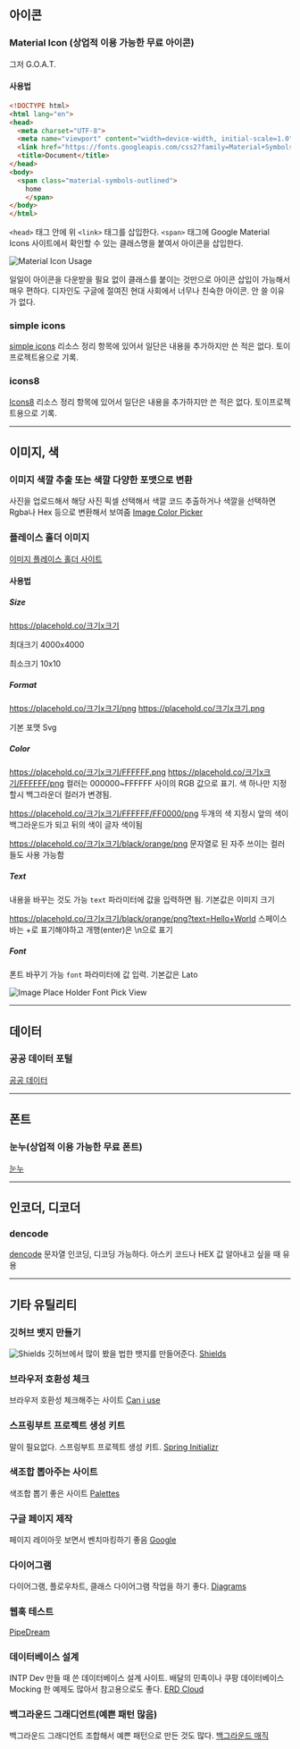 ## 아이콘
### Material Icon (상업적 이용 가능한 무료 아이콘)
그저 G.O.A.T.

#### 사용법
```html
<!DOCTYPE html>
<html lang="en">
<head>
  <meta charset="UTF-8">
  <meta name="viewport" content="width=device-width, initial-scale=1.0">
  <link href="https://fonts.googleapis.com/css2?family=Material+Symbols+Outlined" rel="stylesheet" />
  <title>Document</title>
</head>
<body>
  <span class="material-symbols-outlined">
    home
    </span>
</body>
</html>
```

`<head>` 태그 안에 위 `<link>` 태그를 삽입한다. `<span>` 태그에 Google Material Icons 사이트에서 확인할 수 있는 클래스명을 붙여서 아이콘을 삽입한다.

![Material Icon Usage](https://i.imgur.com/J7WHSKY.png)

일일이 아이콘을 다운받을 필요 없이 클래스를 붙이는 것만으로 아이콘 삽입이 가능해서 매우 편하다. 디자인도 구글에 절여진 현대 사회에서 너무나 친숙한 아이콘. 안 쓸 이유가 없다.

### simple icons
[simple icons](https://simpleicons.org/)
리소스 정리 항목에 있어서 일단은 내용을 추가하지만 쓴 적은 없다. 토이프로젝트용으로 기록.

### icons8
[Icons8](https://icons8.com/)
리소스 정리 항목에 있어서 일단은 내용을 추가하지만 쓴 적은 없다. 토이프로젝트용으로 기록.

---

## 이미지, 색
### 이미지 색깔 추출 또는 색깔 다양한 포맷으로 변환
사진을 업로드해서 해당 사진 픽셀 선택해서 색깔 코드 추출하거나 색깔을 선택하면 Rgba나 Hex 등으로 변환해서 보여줌
[Image Color Picker](https://imagecolorpicker.com/ko)

### 플레이스 홀더 이미지

[이미지 플레이스 홀더 사이트](https://placehold.co/)

#### 사용법

##### Size
https://placehold.co/크기x크기





최대크기 4000x4000





                                    
최소크기 10x10

##### Format
https://placehold.co/크기x크기/png
https://placehold.co/크기x크기.png

기본 포맷 Svg

##### Color
https://placehold.co/크기x크기/FFFFFF.png
https://placehold.co/크기x크기/FFFFFF/png
컬러는 000000~FFFFFF 사이의  RGB 값으로 표기.
색 하나만 지정할시 백그라운더 컬러가 변경됨.

https://placehold.co/크기x크기/FFFFFF/FF0000/png
두개의 색 지정시 앞의 색이 백그라운드가 되고 뒤의 색이 글자 색이됨

https://placehold.co/크기x크기/black/orange/png
문자열로 된 자주 쓰이는 컬러들도 사용 가능함

##### Text

내용을 바꾸는 것도 가능
`text` 파라미터에 값을 입력하면 됨.
기본값은 이미지 크기

https://placehold.co/크기x크기/black/orange/png?text=Hello+World
스페이스바는 +로 표기해야하고 개행(enter)은 \n으로 표기

##### Font

폰트 바꾸기 가능
`font` 파라미터에 값 입력.
기본값은 Lato

![Image Place Holder Font Pick View](https://i.imgur.com/A2Vcuv7.png)


---

## 데이터
### 공공 데이터 포털
[공공 데이터](https://www.data.go.kr/)

---

## 폰트
### 눈누(상업적 이용 가능한 무료 폰트)
[눈누](https://noonnu.cc/)

---

## 인코더, 디코더
### dencode
[dencode](https://dencode.com/)
문자열 인코딩, 디코딩 가능하다. 아스키 코드나 HEX 값 알아내고 싶을 때 유용

---

## 기타 유틸리티
### 깃허브 뱃지 만들기
![Shields](https://i.imgur.com/JOJmpW8.png)
깃허브에서 많이 봤을 법한 뱃지를 만들어준다.
[Shields](https://shields.io/badges)

### 브라우저 호환성 체크
브라우저 호환성 체크해주는 사이트
[Can i use](https://caniuse.com/)

### 스프링부트 프로젝트 생성 키트
말이 필요없다. 스프링부트 프로젝트 생성 키트.
[Spring Initializr](https://start.spring.io/)

### 색조합 뽑아주는 사이트
색조합 뽑기 좋은 사이트
[Palettes](https://flatuicolors.com)

### 구글 페이지 제작
페이지 레이아웃 보면서 벤치마킹하기 좋음
[Google](https://sites.google.com/new)

### 다이어그램
다이어그램, 플로우차트, 클래스 다이어그램 작업을 하기 좋다.
[Diagrams](https://app.diagrams.net/)

### 웹훅 테스트
[PipeDream](https://pipedream.com/)

### 데이터베이스 설계
INTP Dev 만들 때 쓴 데이터베이스 설계 사이트.
배달의 민족이나 쿠팡 데이터베이스 Mocking 한 예제도 많아서 참고용으로도 좋다.
[ERD Cloud](https://www.erdcloud.com/)

### 백그라운드 그래디언트(예쁜 패턴 많음)
백그라운드 그래디언트 조합해서 예쁜 패턴으로 만든 것도 많다.
[백그라운드 매직](https://www.gradientmagic.com/)